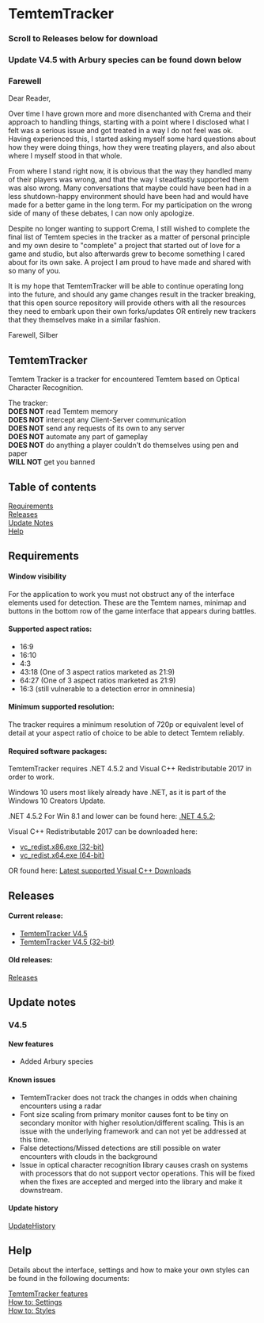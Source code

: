 # TemtemTracker

### Scroll to Releases below for download
### Update V4.5 with Arbury species can be found down below

### Farewell

Dear Reader,

Over time I have grown more and more disenchanted with Crema and their approach to handling things, starting with a point where I disclosed what I felt was a serious issue and got treated in a way I do not feel was ok. Having experienced this, I started asking myself some hard questions about how they were doing things, how they were treating players, and also about where I myself stood in that whole. 

From where I stand right now, it is obvious that the way they handled many of their players was wrong, and that the way I steadfastly supported them was also wrong. Many conversations that maybe could have been had in a less shutdown-happy environment should have been had and would have made for a better game in the long term. For my participation on the wrong side of many of these debates, I can now only apologize.

Despite no longer wanting to support Crema, I still wished to complete the final list of Temtem species in the tracker as a matter of personal principle and my own desire to "complete" a project that started out of love for a game and studio, but also afterwards grew to become something I cared about for its own sake. A project I am proud to have made and shared with so many of you.

It is my hope that TemtemTracker will be able to continue operating long into the future, and should any game changes result in the tracker breaking, that this open source repository will provide others with all the resources they need to embark upon their own forks/updates OR entirely new trackers that they themselves make in a similar fashion.

Farewell,
Silber

## TemtemTracker
Temtem Tracker is a tracker for encountered Temtem based on Optical Character Recognition. 

The tracker:  
**DOES NOT** read Temtem memory  
**DOES NOT** intercept any Client-Server communication  
**DOES NOT** send any requests of its own to any server  
**DOES NOT** automate any part of gameplay  
**DOES NOT** do anything a player couldn't do themselves using pen and paper  
**WILL NOT** get you banned

## Table of contents

[Requirements](#requirements)  
[Releases](#releases)  
[Update Notes](#update-notes)  
[Help](#help)

## Requirements

#### Window visibility

For the application to work you must not obstruct any of the interface elements used for detection. These are the Temtem names, minimap and buttons in the bottom row of the game interface that appears during battles.

#### Supported aspect ratios:

- 16:9
- 16:10
- 4:3
- 43:18 (One of 3 aspect ratios marketed as 21:9)
- 64:27 (One of 3 aspect ratios marketed as 21:9)
- 16:3 (still vulnerable to a detection error in omninesia)

#### Minimum supported resolution:

The tracker requires a minimum resolution of 720p or equivalent level of detail at your aspect ratio of choice to be able to detect Temtem reliably.

#### Required software packages:
TemtemTracker requires .NET 4.5.2  and Visual C++ Redistributable 2017 in order to work. 

Windows 10 users most likely already have .NET, as it is part of the Windows 10 Creators Update.

.NET 4.5.2 For Win 8.1 and lower can be found here: [.NET 4.5.2](https://www.microsoft.com/en-us/download/details.aspx?id=42642);

Visual C++ Redistributable 2017 can be downloaded here: 

- [vc_redist.x86.exe (32-bit)](https://aka.ms/vs/16/release/vc_redist.x86.exe)
- [vc_redist.x64.exe (64-bit)](https://aka.ms/vs/16/release/vc_redist.x64.exe) 

OR found here: [Latest supported Visual C++ Downloads](https://support.microsoft.com/en-us/help/2977003/the-latest-supported-visual-c-downloads)

## Releases

#### Current release:

- [TemtemTracker V4.5](https://github.com/mculig/TemtemTracker/releases/download/V4.5/TemtemTracker_v4.5_x64.zip)
- [TemtemTracker V4.5 (32-bit)](https://github.com/mculig/TemtemTracker/releases/download/V4.5/TemtemTracker_v4.5_x86.zip)

#### Old releases:

[Releases](https://github.com/mculig/TemtemTracker/releases)

## Update notes

### V4.5

#### New features

- Added Arbury species

#### Known issues

- TemtemTracker does not track the changes in odds when chaining encounters using a radar
- Font size scaling from primary monitor causes font to be tiny on secondary monitor with higher resolution/different scaling. This is an issue with the underlying framework and can not yet be addressed at this time. 
- False detections/Missed detections are still possible on water encounters with clouds in the background
- Issue in optical character recognition library causes crash on systems with processors that do not support vector operations. This will be fixed when the fixes are accepted and merged into the library and make it downstream.

#### Update history

[UpdateHistory](UpdateHistory.md)

## Help

Details about the interface, settings and how to make your own styles can be found in the following documents:

[TemtemTracker features](TemtemTrackerFeatures.md)  
[How to: Settings](HowToSettings.md)  
[How to: Styles](HowToStyles.md)
